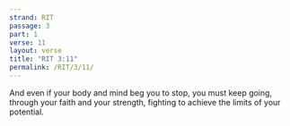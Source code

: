 ```yaml
---
strand: RIT
passage: 3
part: 1
verse: 11
layout: verse
title: "RIT 3:11"
permalink: /RIT/3/11/
---
```

And even if your body and mind beg you to stop, you must keep going, through your faith and your strength, fighting to achieve the limits of your potential.
